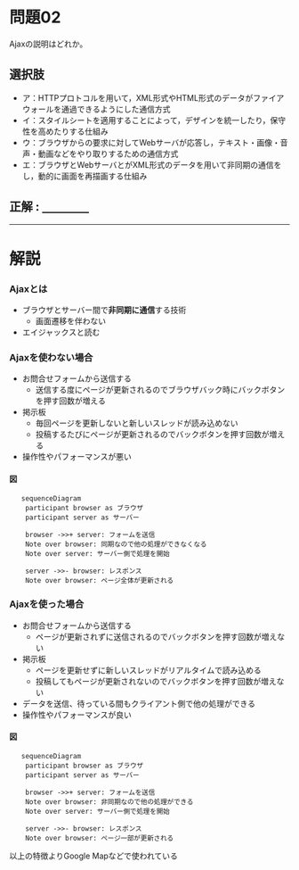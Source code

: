 # 問題02
Ajaxの説明はどれか。

## 選択肢
- ア：HTTPプロトコルを用いて，XML形式やHTML形式のデータがファイアウォールを通過できるようにした通信方式
- イ：スタイルシートを適用することによって，デザインを統一したり，保守性を高めたりする仕組み
- ウ：ブラウザからの要求に対してWebサーバが応答し，テキスト・画像・音声・動画などをやり取りするための通信方式
- エ：ブラウザとWebサーバとがXML形式のデータを用いて非同期の通信をし，動的に画面を再描画する仕組み
  
## 正解 : <u>　　　　</u>
---
# 解説
### Ajaxとは
- ブラウザとサーバー間で**非同期に通信**する技術
  - 画面遷移を伴わない
- エイジャックスと読む

### Ajaxを使わない場合
- お問合せフォームから送信する
  - 送信する度にページが更新されるのでブラウザバック時にバックボタンを押す回数が増える
- 掲示板
  - 毎回ページを更新しないと新しいスレッドが読み込めない
  - 投稿するたびにページが更新されるのでバックボタンを押す回数が増える
- 操作性やパフォーマンスが悪い


#### 図
```:mermaid
   sequenceDiagram
    participant browser as ブラウザ
    participant server as サーバー

    browser ->>+ server: フォームを送信
    Note over browser: 同期なので他の処理ができなくなる
    Note over server: サーバー側で処理を開始

    server ->>- browser: レスポンス
    Note over browser: ページ全体が更新される
```

### Ajaxを使った場合
- お問合せフォームから送信する
  - ページが更新されずに送信されるのでバックボタンを押す回数が増えない
- 掲示板
  - ページを更新せずに新しいスレッドがリアルタイムで読み込める
  - 投稿してもページが更新されないのでバックボタンを押す回数が増えない
- データを送信、待っている間もクライアント側で他の処理ができる
- 操作性やパフォーマンスが良い


#### 図
```:mermaid
   sequenceDiagram
    participant browser as ブラウザ
    participant server as サーバー

    browser ->>+ server: フォームを送信
    Note over browser: 非同期なので他の処理ができる
    Note over server: サーバー側で処理を開始

    server ->>- browser: レスポンス
    Note over browser: ページ一部が更新される
```

以上の特徴よりGoogle Mapなどで使われている